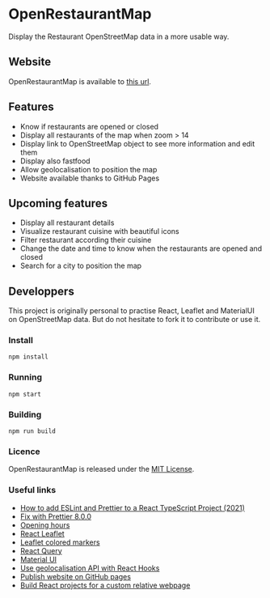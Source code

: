 # OpenRestaurantMap

Display the Restaurant OpenStreetMap data in a more usable way.

## Website

OpenRestaurantMap is available to [this url](https://nicolasgrosjean.github.io/OpenRestaurantMap/).

## Features

- Know if restaurants are opened or closed
- Display all restaurants of the map when zoom > 14
- Display link to OpenStreetMap object to see more information and edit them
- Display also fastfood
- Allow geolocalisation to position the map
- Website available thanks to GitHub Pages

## Upcoming features

- Display all restaurant details
- Visualize restaurant cuisine with beautiful icons
- Filter restaurant according their cuisine
- Change the date and time to know when the restaurants are opened and closed
- Search for a city to position the map

## Developpers

This project is originally personal to practise React, Leaflet and MaterialUI on OpenStreetMap data.
But do not hesitate to fork it to contribute or use it. 

### Install

```
npm install
```

### Running

```
npm start
```

### Building

```
npm run build
```

### Licence

OpenRestaurantMap is released under the [MIT License](http://www.opensource.org/licenses/MIT).

### Useful links

- [How to add ESLint and Prettier to a React TypeScript Project (2021)](https://javascript.plainenglish.io/setting-eslint-and-prettier-on-a-react-typescript-project-2021-22993565edf9)
- [Fix with Prettier 8.0.0](https://github.com/prettier/eslint-config-prettier/blob/main/CHANGELOG.md#version-800-2021-02-21)
- [Opening hours](https://github.com/opening-hours/opening_hours.js)
- [React Leaflet](https://react-leaflet.js.org/)
- [Leaflet colored markers](https://github.com/pointhi/leaflet-color-markers)
- [React Query](https://react-query.tanstack.com/overview)
- [Material UI](https://mui.com/)
- [Use geolocalisation API with React Hooks](https://github.com/NorbertB29/geolocation-api-hook/blob/master/src/hooks/useCurrentLocation.js)
- [Publish website on GitHub pages](https://docs.github.com/en/pages/getting-started-with-github-pages/configuring-a-publishing-source-for-your-github-pages-site)
- [Build React projects for a custom relative webpage](https://create-react-app.dev/docs/deployment#building-for-relative-paths)
